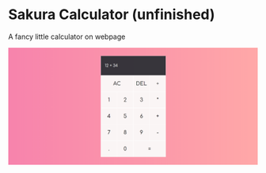 # Sakura Calculator (unfinished)

A fancy little calculator on webpage

<img alt="Sakura Calculator" src="pictures/promo.png">
